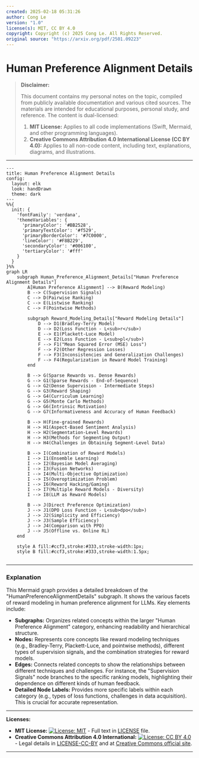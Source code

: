 ```yaml
---
created: 2025-02-18 05:31:26
author: Cong Le
version: "1.0"
license(s): MIT, CC BY 4.0
copyright: Copyright (c) 2025 Cong Le. All Rights Reserved.
original source: "https://arxiv.org/pdf/2501.09223"
---
```




# Human Preference Alignment Details
> **Disclaimer:**
>
> This document contains my personal notes on the topic,
> compiled from publicly available documentation and various cited sources.
> The materials are intended for educational purposes, personal study, and reference.
> The content is dual-licensed:
> 1. **MIT License:** Applies to all code implementations (Swift, Mermaid, and other programming languages).
> 2. **Creative Commons Attribution 4.0 International License (CC BY 4.0):** Applies to all non-code content, including text, explanations, diagrams, and illustrations.
---



```mermaid
---
title: Human Preference Alignment Details
config:
  layout: elk
  look: handDrawn
  theme: dark
---
%%{
  init: {
    'fontFamily': 'verdana',
    'themeVariables': {
      'primaryColor': '#BB2528',
      'primaryTextColor': '#f529',
      'primaryBorderColor': '#7C0000',
      'lineColor': '#F8B229',
      'secondaryColor': '#006100',
      'tertiaryColor': '#fff'
    }
  }
}%%
graph LR
    subgraph Human_Preference_Alignment_Details["Human Preference Alignment Details"]
        A[Human Preference Alignment] --> B(Reward Modeling)
        B --> C(Supervision Signals)
        C --> D(Pairwise Ranking)
        C --> E(Listwise Ranking)
        C --> F(Pointwise Methods)
        
        subgraph Reward_Modeling_Details["Reward Modeling Details"]
            D --> D1(Bradley-Terry Model)
            D --> D2(Loss Function - L<sub>r</sub>)
            E --> E1(Plackett-Luce Model)
            E --> E2(Loss Function - L<sub>pl</sub>)
            F --> F1("Mean Squared Error (MSE) Loss")
            F --> F2(Other Regression Losses)
            F --> F3(Inconsistencies and Generalization Challenges)
            F --> F4(Regularization in Reward Model Training)
        end
        
        B --> G(Sparse Rewards vs. Dense Rewards)
        G --> G1(Sparse Rewards - End-of-Sequence)
        G --> G2(Dense Supervision - Intermediate Steps)
        G --> G3(Reward Shaping)
        G --> G4(Curriculum Learning)
        G --> G5(Monte Carlo Methods)
        G --> G6(Intrinsic Motivation)
        G --> G7(Informativeness and Accuracy of Human Feedback)

        B --> H(Fine-grained Rewards)
        H --> H1(Aspect-Based Sentiment Analysis)
        H --> H2(Segmentation-Level Rewards)
        H --> H3(Methods for Segmenting Output)
        H --> H4(Challenges in Obtaining Segment-Level Data)
        
        B --> I(Combination of Reward Models)
        I --> I1(Ensemble Learning)
        I --> I2(Bayesian Model Averaging)
        I --> I3(Fusion Networks)
        I --> I4(Multi-Objective Optimization)
        I --> I5(Overoptimization Problem)
        I --> I6(Reward Hacking/Gaming)
        I --> I7(Multiple Reward Models - Diversity)
        I --> I8(LLM as Reward Models)
        
        B --> J(Direct Preference Optimization)
        J --> J1(DPO Loss Function - L<sub>dpo</sub>)
        J --> J2(Simplicity and Efficiency)
        J --> J3(Sample Efficiency)
        J --> J4(Comparison with PPO)
        J --> J5(Offline vs. Online RL)
    end
    
    style A fill:#ccf3,stroke:#333,stroke-width:1px;
    style B fill:#ccf3,stroke:#333,stroke-width:1.5px;
    
```

---


### Explanation

This Mermaid graph provides a detailed breakdown of the "HumanPreferenceAlignmentDetails" subgraph.  It shows the various facets of reward modeling in human preference alignment for LLMs. Key elements include:

* **Subgraphs:**  Organizes related concepts within the larger "Human Preference Alignment" category, enhancing readability and hierarchical structure.
* **Nodes:** Represents core concepts like reward modeling techniques (e.g., Bradley-Terry, Plackett-Luce, and pointwise methods), different types of supervision signals, and the combination strategies for reward models.
* **Edges:**  Connects related concepts to show the relationships between different techniques and challenges.  For instance, the "Supervision Signals" node branches to the specific ranking models, highlighting their dependence on different kinds of human feedback.
* **Detailed Node Labels:**  Provides more specific labels within each category (e.g., types of loss functions, challenges in data acquisition). This is crucial for accurate representation.


---
**Licenses:**

- **MIT License:**  [![License: MIT](https://img.shields.io/badge/License-MIT-yellow.svg)](LICENSE) - Full text in [LICENSE](LICENSE) file.
- **Creative Commons Attribution 4.0 International:** [![License: CC BY 4.0](https://licensebuttons.net/l/by/4.0/88x31.png)](LICENSE-CC-BY) - Legal details in [LICENSE-CC-BY](LICENSE-CC-BY) and at [Creative Commons official site](http://creativecommons.org/licenses/by/4.0/).

---